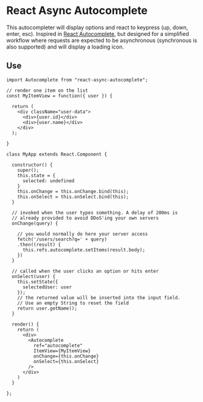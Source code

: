 # React Async Autocomplete

This autocompleter will display options and react to keypress (up, down, enter, esc). Inspired in [React Autocomplete](https://github.com/reactjs/react-autocomplete), but designed for a simplified workflow where requests are expected to be asynchronous (synchronous is also supported) and will display a loading icon.

## Use

```
import Autocomplete from "react-async-autocomplete";

// render one item on the list
const MyItemView = function({ user }) {

  return (
    <div className="user-data">
      <div>{user.id}</div>
      <div>{user.name}</div>
    </div>
  );

} 

class MyApp extends React.Component {

  constructor() {
    super();
    this.state = {
      selected: undefined
    }
    this.onChange = this.onChange.bind(this);
    this.onSelect = this.onSelect.bind(this);
  }

  // invoked when the user types something. A delay of 200ms is 
  // already provided to avoid DDoS'ing your own servers
  onChange(query) {
    
    // you would normally do here your server access
    fetch('/users/search?q=' + query)
    .then((result) {
      this.refs.autocomplete.setItems(result.body);
    })
  }

  // called when the user clicks an option or hits enter
  onSelect(user) {
    this.setState({
      selectedUser: user
    });
    // the returned value will be inserted into the input field. 
    // Use an empty String to reset the field
    return user.getName();
  }

  render() {
    return (
      <div>
        <Autocomplete 
          ref="autocomplete"
          ItemView={MyItemView} 
          onChange={this.onChange} 
          onSelect={this.onSelect}
        />
      </div>
    )
  }

};
```
